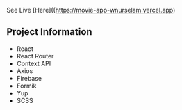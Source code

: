 See Live  [Here]((https://movie-app-wnurselam.vercel.app)

## Project Information
- React
- React Router
- Context API
- Axios
- Firebase
- Formik 
- Yup 
- SCSS




